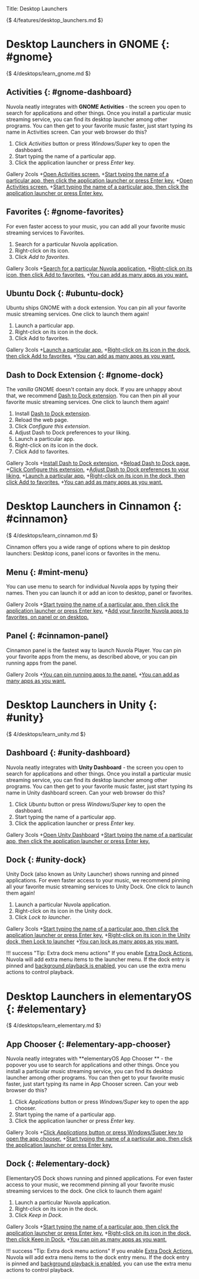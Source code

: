 Title: Desktop Launchers

{$ 4/features/desktop_launchers.md $}

Desktop Launchers in GNOME {: #gnome}
==========================

{$ 4/desktops/learn_gnome.md $}

Activities {: #gnome-dashboard}
----------

Nuvola neatly integrates with **GNOME Activities** - the screen you open to search for applications and other things.
Once you install a particular music streaming service, you can find its desktop launcher among other programs.
You can then get to your favorite music faster, just start typing its name in Activities screen.
Can your web browser do this?

1. Click *Activities* button or press *Windows/Super* key to open the dashboard.
2. Start typing the name of a particular app.
3. Click the application launcher or press *Enter* key.

 Gallery 2cols
+[Open Activities screen.](:images/4/desktops/gnome/open_activities.png|330)
+[Start typing the name of a particular app, then click the application launcher or press Enter key.](:images/4/desktops/gnome/search_nuvola_app.png|330)
+[Open Activities screen.](:images/4/desktops/gnome/open_activities_ubuntu.png|330)
+[Start typing the name of a particular app, then click the application launcher or press Enter key.](:images/4/desktops/gnome/search_nuvola_app_ubuntu.png|330)

Favorites {: #gnome-favorites}
---------

For even faster access to your music, you can add all your favorite music streaming services to Favorites.

1. Search for a particular Nuvola application.
2. Right-click on its icon.
3. Click *Add to favorites*.

 Gallery 3cols
+[Search for a particular Nuvola application.](:images/4/desktops/gnome/search_nuvola_app.png|330)
+[Right-click on its icon, then click Add to favorites.](:images/4/desktops/gnome/activities_add_to_favorites.png|330)
+[You can add as many apps as you want.](:images/4/desktops/gnome/apps_in_favorites_with_tooltip.png|330)

Ubuntu Dock {: #ubuntu-dock}
-----------

Ubuntu ships GNOME with a dock extension. You can pin all your favorite music streaming services.
One click to launch them again!

 1. Launch a particular app.
 2. Right-click on its icon in the dock.
 3. Click Add to favorites.

 Gallery 3cols
+[Launch a particular app.](:images/4/desktops/gnome/search_nuvola_app_ubuntu.png|330)
+[Right-click on its icon in the dock, then click Add to favorites.](:images/4/desktops/gnome/dock_add_to_favorites_ubuntu.png|330)
+[You can add as many apps as you want.](:images/4/desktops/gnome/apps_pinned_to_dock_ubuntu_with_tooltip.png|330)

Dash to Dock Extension {: #gnome-dock}
----------------------

The *vanilla* GNOME doesn't contain any dock. If you are unhappy about that, we recommend
[Dash to Dock extension](https://extensions.gnome.org/extension/307/dash-to-dock/).
You can then pin all your favorite music streaming services. One click to launch them again!

 1. Install [Dash to Dock extension](https://extensions.gnome.org/extension/307/dash-to-dock/).
 2. Reload the web page.
 3. Click *Configure this extension*.
 4. Adjust Dash to Dock preferences to your liking.
 5. Launch a particular app.
 6. Right-click on its icon in the dock.
 7. Click Add to favorites.

 Gallery 3cols
+[Install Dash to Dock extension.](:images/4/desktops/gnome/install_dash_to_dock.png|330)
+[Reload Dash to Dock page.](:images/4/desktops/gnome/reload_dash_to_dock.png|330)
+[Click Configure this extension.](:images/4/desktops/gnome/configure_dash_to_dock.png|330)
+[Adjust Dash to Dock preferences to your liking.](:images/4/desktops/gnome/adjust_dash_to_dock_settings.png|330)
+[Launch a particular app.](:images/4/desktops/gnome/search_nuvola_app.png|330)
+[Right-click on its icon in the dock, then click Add to favorites.](:images/4/desktops/gnome/dock_add_to_favorites.png|330)
+[You can add as many apps as you want.](:images/4/desktops/gnome/apps_pinned_to_dock_with_tooltip.png|330)

Desktop Launchers in Cinnamon {: #cinnamon}
=============================

{$ 4/desktops/learn_cinnamon.md $}

Cinnamon offers you a wide range of options where to pin desktop launchers: Desktop icons, panel icons or favorites in the menu.

Menu {: #mint-menu}
----

You can use menu to search for individual Nuvola apps by typing their names. Then you can launch it or add an icon to
desktop, panel or favorites.

 Gallery 2cols
+[Start typing the name of a particular app, then click the application launcher or press Enter key.](:images/4/desktops/cinnamon/mint_menu.png|330)
+[Add your favorite Nuvola apps to favorites, on panel or on desktop.](:images/4/desktops/cinnamon/menu_add_to_favorites.png|330)


Panel {: #cinnamon-panel}
-----

Cinnamon panel is the fastest way to launch Nuvola Player. You can pin your favorite apps from the menu,
as described above, or you can pin running apps from the panel.

 Gallery 2cols
+[You can pin running apps to the panel.](:images/4/desktops/cinnamon/pin_to_panel.png|330)
+[You can add as many apps as you want.](:images/4/desktops/cinnamon/apps_pinned_to_panel.png|330)

Desktop Launchers in Unity {: #unity}
==========================

{$ 4/desktops/learn_unity.md $}

Dashboard {: #unity-dashboard}
---------

Nuvola neatly integrates with **Unity Dashboard** - the screen you open to search for applications and other things.
Once you install a particular music streaming service, you can find its desktop launcher among other programs.
You can then get to your favorite music faster, just start typing its name in Unity dashboard screen.
Can your web browser do this?


1. Click *Ubuntu* button or press *Windows/Super* key to open the dashboard.
2. Start typing the name of a particular app.
3. Click the application launcher or press *Enter* key.

 Gallery 3cols
+[Open Unity Dashboard](:images/4/desktops/unity/open_dashboard.png|330)
+[Start typing the name of a particular app, then click the application launcher or press Enter key.](:images/4/desktops/unity/search_nuvola_app.png|330)


Dock {: #unity-dock}
----

Unity Dock (also known as Unity Launcher) shows running and pinned applications. For even faster access to your music,
we recommend pinning all your favorite music streaming services to Unity Dock. One click to launch them again!

1. Launch a particular Nuvola application.
2. Right-click on its icon in the Unity dock.
3. Click *Lock to launcher*.

 Gallery 3cols
+[Start typing the name of a particular app, then click the application launcher or press Enter key.](:images/4/desktops/unity/search_nuvola_app.png|330)
+[Right-click on its icon in the Unity dock, then Lock to launcher](:images/4/desktops/unity/lock_to_launcher.png|330)
+[You can lock as many apps as you want.](:images/4/desktops/unity/apps_locked_to_launcher_with_tooltip.png|330)

!!! success "Tip: Extra dock menu actions"
    If you enable [Extra Dock Actions](:4/docks.html#unity), Nuvola will add extra menu items to
    the launcher menu. If the dock entry is pinned and
    [background playback is enabled](:4/background_playback.html#unity), you can use the extra menu
    actions to control playback.

Desktop Launchers in elementaryOS {: #elementary}
=================================

{$ 4/desktops/learn_elementary.md $}

App Chooser {: #elementary-app-chooser}
-----------

Nuvola neatly integrates with **elementaryOS App Chooser ** - the popover you use to search for applications and other things.
Once you install a particular music streaming service, you can find its desktop launcher among other programs.
You can then get to your favorite music faster, just start typing its name in App Chooser screen.
Can your web browser do this?

1. Click *Applications* button or press *Windows/Super* key to open the app chooser.
2. Start typing the name of a particular app.
3. Click the application launcher or press *Enter* key.

 Gallery 3cols
+[Click *Applications* button or press Windows/Super key to open the app chooser.](:images/4/desktops/pantheon/open_applications.png|330)
+[Start typing the name of a particular app, then click the application launcher or press Enter key.](:images/4/desktops/pantheon/search_nuvola_app.png|330)

Dock {: #elementary-dock}
----

ElementaryOS Dock shows running and pinned applications. For even faster access to your music,
we recommend pinning all your favorite music streaming services to the dock. One click to launch them again!

1. Launch a particular Nuvola application.
2. Right-click on its icon in the dock.
3. Click *Keep in Dock*.

 Gallery 3cols
+[Start typing the name of a particular app, then click the application launcher or press Enter key.](:images/4/desktops/pantheon/search_nuvola_app.png|330)
+[Right-click on its icon in the dock, then click Keep in Dock.](:images/4/desktops/pantheon/keep_in_dock.png|330)
+[You can pin as many apps as you want.](:images/4/desktops/pantheon/apps_pinned_to_dock_with_tooltip.png|330)

!!! success "Tip: Extra dock menu actions"
    If you enable [Extra Dock Actions](:4/docks.html#elementary), Nuvola will add extra menu items to
    the dock entry menu. If the dock entry is pinned and
    [background playback is enabled](:4/background_playback.html#elementary), you can use the extra menu
    actions to control playback.
